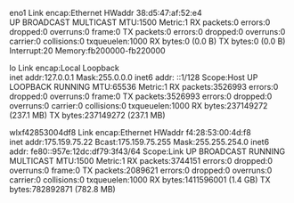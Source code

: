 eno1      Link encap:Ethernet  HWaddr 38:d5:47:af:52:e4  
          UP BROADCAST MULTICAST  MTU:1500  Metric:1
          RX packets:0 errors:0 dropped:0 overruns:0 frame:0
          TX packets:0 errors:0 dropped:0 overruns:0 carrier:0
          collisions:0 txqueuelen:1000 
          RX bytes:0 (0.0 B)  TX bytes:0 (0.0 B)
          Interrupt:20 Memory:fb200000-fb220000 

lo        Link encap:Local Loopback  
          inet addr:127.0.0.1  Mask:255.0.0.0
          inet6 addr: ::1/128 Scope:Host
          UP LOOPBACK RUNNING  MTU:65536  Metric:1
          RX packets:3526993 errors:0 dropped:0 overruns:0 frame:0
          TX packets:3526993 errors:0 dropped:0 overruns:0 carrier:0
          collisions:0 txqueuelen:1000 
          RX bytes:237149272 (237.1 MB)  TX bytes:237149272 (237.1 MB)

wlxf42853004df8 Link encap:Ethernet  HWaddr f4:28:53:00:4d:f8  
          inet addr:175.159.75.22  Bcast:175.159.75.255  Mask:255.255.254.0
          inet6 addr: fe80::957e:12dc:df79:3f43/64 Scope:Link
          UP BROADCAST RUNNING MULTICAST  MTU:1500  Metric:1
          RX packets:3744151 errors:0 dropped:0 overruns:0 frame:0
          TX packets:2089621 errors:0 dropped:0 overruns:0 carrier:0
          collisions:0 txqueuelen:1000 
          RX bytes:1411596001 (1.4 GB)  TX bytes:782892871 (782.8 MB)

